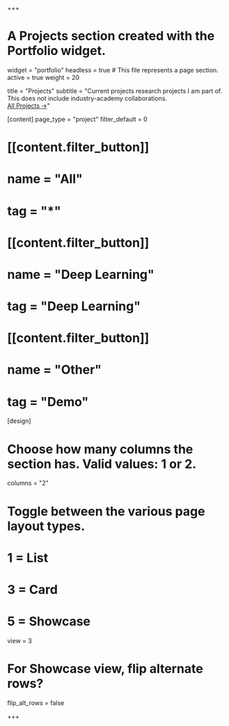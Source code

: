 +++
# A Projects section created with the Portfolio widget.
widget = "portfolio"
headless = true  # This file represents a page section.
active = true 
weight = 20  

title = "Projects"
subtitle = "Current projects research projects I am part of. This does not include industry-academy collaborations.<br />[All Projects &#8594;](/project)"


[content]
  page_type = "project"
  filter_default = 0
  
  # [[content.filter_button]]
  #   name = "All"
  #   tag = "*"
  
  # [[content.filter_button]]
  #   name = "Deep Learning"
  #   tag = "Deep Learning"
  
  # [[content.filter_button]]
  #   name = "Other"
  #   tag = "Demo"

[design]
  # Choose how many columns the section has. Valid values: 1 or 2.
  columns = "2"

  # Toggle between the various page layout types.
  #   1 = List
  #   3 = Card
  #   5 = Showcase
  view = 3

  # For Showcase view, flip alternate rows?
  flip_alt_rows = false


+++

